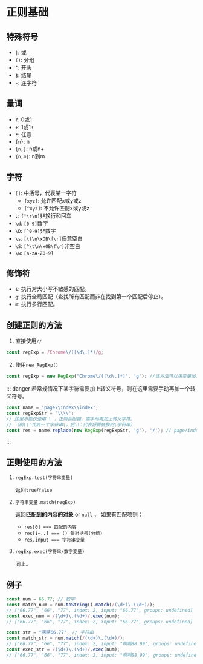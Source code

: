 # 正则基础

## 特殊符号

- `|`: 或
- `()`: 分组
- `^`: 开头
- `$`: 结尾
- `-`: 连字符

## 量词

- `?`: 0或1
- `+`: 1或1+
- `*`: 任意
- `{n}`: n
- `{n,}`: n或n+
- `{n,m}`: n到m

## 字符

- `[]`: 中括号，代表某一字符
  - `[xyz]`: 允许匹配x或y或z
  - `[^xyz]`: 不允许匹配x或y或z
- `.`: `[^\r\n]`非换行和回车
- `\d`: `[0-9]`数字
- `\D`: `[^0-9]`非数字
- `\s`: `[\t\n\xOB\f\r]`任意空白
- `\S`: `[^\t\n\xOB\f\r]`非空白
- `\w`: `[a-zA-Z0-9]`

## 修饰符

- `i`: 执行对大小写不敏感的匹配。
- `g`: 执行全局匹配（查找所有匹配而非在找到第一个匹配后停止）。
- `m`: 执行多行匹配。

## 创建正则的方法

1. 直接使用`//`

```js
const regExp = /Chrome\/([\d\.]*)/g;
```

2. 使用`new RegExp()`

```js
const regExp = new RegExp("Chrome\/([\d\.]*)", 'g'); //该方法可以用变量加入到字符串中，作为正则；
```

::: danger 若常规情况下某字符需要加上转义符号，则在这里需要手动再加一个转义符号。

```js
const name = 'page\\index\\index';
const regExpStr = '\\\\';
// 这里不能仅使用 \ ，正则会抛错，需手动再加上转义字符。
// （前\\:代表一个字符串\，后\\:代表将要替换的\字符串）
const res = name.replace(new RegExp(regExpStr, 'g'), '/'); // page/index/index
```

:::

## 正则使用的方法

1. `regExp.test(字符串变量)`

    返回`true`/`false`

2. `字符串变量.match(regExp)`

    返回**匹配到的内容的对象** or `null` ，
    如果有匹配项则：
    - `res[0] === 匹配的内容`
    - `res[1~..] === () 每对括号(分组)`
    - `res.input === 字符串变量`

3. `regExp.exec(字符串/数字变量)`

    同上。

## 例子

```js
const num = 66.77; // 数字
const match_num = num.toString().match(/(\d+)\.(\d+)/);
// ["66.77", "66", "77", index: 2, input: "66.77", groups: undefined]
const exec_num = /(\d+)\.(\d+)/.exec(num);
// ["66.77", "66", "77", index: 2, input: "66.77", groups: undefined]

const str = "啊啊66.77"; // 字符串
const match_str = num.match(/(\d+)\.(\d+)/);
// ["66.77", "66", "77", index: 2, input: "啊啊88.99", groups: undefined]
const exec_str = /(\d+)\.(\d+)/.exec(num);
// ["66.77", "66", "77", index: 2, input: "啊啊88.99", groups: undefined]
```

